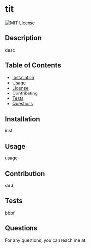 # tit

![MIT License](https://img.shields.io/badge/LicenseMIT-MIT-yellow.svg)


## Description
desc

## Table of Contents
- [Installation](#installation)
- [Usage](#usage)
- [License](#license)
- [Contributing](#contributing)
- [Tests](#tests)
- [Questions](#questions)

## Installation
inst

## Usage
usage

## Contribution
ddd

## Tests
bbbf


## Questions
For any questions, you can reach me at: 
  